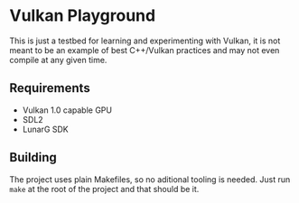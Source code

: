 # Vulkan Playground

This is just a testbed for learning and experimenting with Vulkan, it is not meant to be an example of best C++/Vulkan practices and may not even compile at any given time.

## Requirements

- Vulkan 1.0 capable GPU
- SDL2
- LunarG SDK

## Building

The project uses plain Makefiles, so no aditional tooling is needed. Just run `make` at the root of the project and that should be it.
